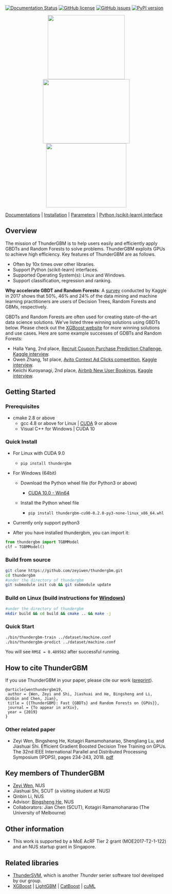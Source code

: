 [![Documentation Status](https://readthedocs.org/projects/thundergbm/badge/?version=latest)](https://thundergbm.readthedocs.org)
[![GitHub license](http://dmlc.github.io/img/apache2.svg)](./LICENSE)
[![GitHub issues](https://img.shields.io/github/issues/xtra-computing/thundergbm.svg)](https://github.com/xtra-computing/thundergbm/issues)
[![PyPI version](https://badge.fury.io/py/thundergbm.svg)](https://badge.fury.io/py/thundergbm)

<div align="center">
<img src="https://github.com/zeyiwen/thundergbm/blob/master/docs/_static/tgbm-logo.png" width="240" height="200" align=left/>
<img src="https://github.com/zeyiwen/thundergbm/blob/master/docs/_static/lang-logo-tgbm.png" width="270" height="200" align=left/>
<img src="https://github.com/zeyiwen/thundergbm/blob/master/docs/_static/overall.png" width="250" height="200" align=left/>
</div>

[Documentations](http://thundergbm.readthedocs.io) | [Installation](https://thundergbm.readthedocs.io/en/latest/how-to.html#how-to-install-thundergbm) | [Parameters](https://thundergbm.readthedocs.io/en/latest/parameters.html) | [Python (scikit-learn) interface](https://github.com/zeyiwen/thundergbm/tree/master/python)

## Overview
The mission of ThunderGBM is to help users easily and efficiently apply GBDTs and Random Forests to solve problems. ThunderGBM exploits GPUs to achieve high efficiency. Key features of ThunderGBM are as follows.
* Often by 10x times over other libraries.
* Support Python (scikit-learn) interfaces.
* Supported Operating System(s): Linux and Windows.
* Support classification, regression and ranking.

**Why accelerate GBDT and Random Forests**: A [survey](https://www.kaggle.com/amberthomas/kaggle-2017-survey-results) conducted by Kaggle in 2017 shows that 50%, 46% and 24% of the data mining and machine learning practitioners are users of Decision Trees, Random Forests and GBMs, respectively. 


GBDTs and Random Forests are often used for creating state-of-the-art data science solutions. We've listed three winning solutions using GBDTs below. Please check out the [XGBoost website](https://github.com/dmlc/xgboost/blob/master/demo/README.md#machine-learning-challenge-winning-solutions) for more winning solutions and use cases. Here are some example successes of GDBTs and Random Forests:

- Halla Yang, 2nd place, [Recruit Coupon Purchase Prediction Challenge](https://www.kaggle.com/c/coupon-purchase-prediction), [Kaggle interview](http://blog.kaggle.com/2015/10/21/recruit-coupon-purchase-winners-interview-2nd-place-halla-yang/).
- Owen Zhang, 1st place, [Avito Context Ad Clicks competition](https://www.kaggle.com/c/avito-context-ad-clicks), [Kaggle interview](http://blog.kaggle.com/2015/08/26/avito-winners-interview-1st-place-owen-zhang/).
- Keiichi Kuroyanagi, 2nd place, [Airbnb New User Bookings](https://www.kaggle.com/c/airbnb-recruiting-new-user-bookings), [Kaggle interview](http://blog.kaggle.com/2016/03/17/airbnb-new-user-bookings-winners-interview-2nd-place-keiichi-kuroyanagi-keiku/).

## Getting Started

### Prerequisites
* cmake 2.8 or above 
    * gcc 4.8 or above for Linux | [CUDA](https://developer.nvidia.com/cuda-downloads) 9 or above
    * Visual C++ for Windows | CUDA 10

### Quick Install
* For Linux with CUDA 9.0
    * `pip install thundergbm`
    
* For Windows (64bit)
    - Download the Python wheel file (for Python3 or above)
    
        * [CUDA 10.0 - Win64](https://www.comp.nus.edu.sg/~wenzy/pip-pack/gbm/thundergbm-cu10-0.2.0-py3-none-win_amd64.whl)

    - Install the Python wheel file
    
        * `pip install thundergbm-cu90-0.2.0-py3-none-linux_x86_64.whl`
* Currently only support python3
* After you have installed thundergbm, you can import it:
```python
from thundergbm import TGBMModel
clf = TGBMModel()
```
### Build from source
```bash
git clone https://github.com/zeyiwen/thundergbm.git
cd thundergbm
#under the directory of thundergbm
git submodule init cub && git submodule update
```
### Build on Linux (build instructions for [Windows](https://thundergbm.readthedocs.io/en/latest/how-to.html#build-on-windows))
```bash
#under the directory of thundergbm
mkdir build && cd build && cmake .. && make -j
```

### Quick Start
```bash
./bin/thundergbm-train ../dataset/machine.conf
./bin/thundergbm-predict ../dataset/machine.conf
```
You will see `RMSE = 0.489562` after successful running.


## How to cite ThunderGBM
If you use ThunderGBM in your paper, please cite our work ([preprint](https://www.comp.nus.edu.sg/~wenzy/papers/thundergbm.pdf)).
```
@article{wenthundergbm19,
 author = {Wen, Zeyi and Shi, Jiashuai and He, Bingsheng and Li, Qinbin and Chen, Jian},
 title = {{ThunderGBM}: Fast {GBDTs} and Random Forests on {GPUs}},
 journal = {To appear in arXiv},
 year = {2019}
}
```
### Other related paper
* Zeyi Wen, Bingsheng He, Kotagiri Ramamohanarao, Shengliang Lu, and Jiashuai Shi. Efficient Gradient Boosted Decision Tree Training on GPUs. The 32nd IEEE International Parallel and Distributed Processing Symposium (IPDPS), pages 234-243, 2018. [pdf](https://www.comp.nus.edu.sg/~hebs/pub/IPDPS18-GPUGBDT.pdf)

## Key members of ThunderGBM
* [Zeyi Wen](https://www.comp.nus.edu.sg/~wenzy/), NUS
* Jiashuai Shi, SCUT (a visiting student at NUS)
* Qinbin Li, NUS
* Advisor: [Bingsheng He](https://www.comp.nus.edu.sg/~hebs/), NUS
* Collaborators: Jian Chen (SCUT),  Kotagiri Ramamohanarao (The University of Melbourne)

## Other information
* This work is supported by a MoE AcRF Tier 2 grant (MOE2017-T2-1-122) and an NUS startup grant in Singapore.

## Related libraries
* [ThunderSVM](https://github.com/Xtra-Computing/thundersvm), which is another *Thunder* serier software tool developed by our group.
* [XGBoost](https://github.com/dmlc/xgboost) | [LightGBM](https://github.com/Microsoft/LightGBM) | [CatBoost](https://github.com/catboost/catboost) | [cuML](https://github.com/rapidsai/cuml)
